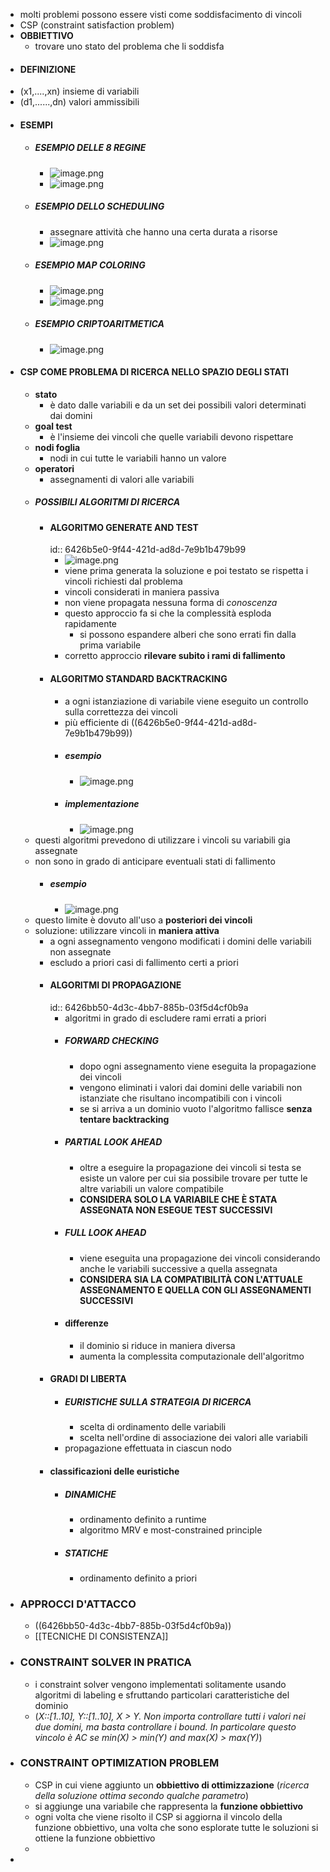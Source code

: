 - molti problemi possono essere visti come soddisfacimento di vincoli
- CSP (constraint satisfaction problem)
- **OBBIETTIVO**
	- trovare uno stato del problema che li soddisfa
- #### DEFINIZIONE
- (x1,....,xn) insieme di variabili
- (d1,......,dn) valori ammissibili
- #### ESEMPI
	- ##### ESEMPIO DELLE 8 REGINE
		- ![image.png](../assets/image_1680168077645_0.png)
		- ![image.png](../assets/image_1680168097248_0.png)
	- ##### ESEMPIO DELLO SCHEDULING
		- assegnare attività che hanno una certa durata a risorse
		- ![image.png](../assets/image_1680168216026_0.png)
	- ##### ESEMPIO MAP COLORING
		- ![image.png](../assets/image_1680168405449_0.png)
		- ![image.png](../assets/image_1680168428930_0.png)
	- ##### ESEMPIO CRIPTOARITMETICA
		- ![image.png](../assets/image_1680168770149_0.png)
- #### CSP COME PROBLEMA DI RICERCA NELLO SPAZIO DEGLI STATI
	- **stato**
		- è dato dalle variabili e  da un set dei possibili valori determinati dai domini
	- **goal test**
		- è l'insieme dei vincoli che quelle variabili devono rispettare
	- **nodi foglia**
		- nodi in cui tutte le variabili hanno un valore
	- **operatori**
		- assegnamenti di valori alle variabili
	- ##### POSSIBILI ALGORITMI DI RICERCA
		- #### ALGORITMO GENERATE AND TEST
		  id:: 6426b5e0-9f44-421d-ad8d-7e9b1b479b99
			- ![image.png](../assets/image_1680169415005_0.png)
			- viene prima generata la soluzione  e poi testato se rispetta i vincoli richiesti dal problema
			- vincoli considerati in maniera passiva
			- non viene propagata nessuna forma di *conoscenza*
			- questo approccio fa si che la complessità esploda rapidamente
				- si possono espandere alberi che sono errati fin dalla prima variabile
			- corretto approccio **rilevare subito i rami di fallimento**
		- #### ALGORITMO STANDARD BACKTRACKING
			- a ogni istanziazione di variabile viene eseguito un controllo sulla correttezza dei vincoli
			- più efficiente di ((6426b5e0-9f44-421d-ad8d-7e9b1b479b99))
			- ##### esempio
				- ![image.png](../assets/image_1680259082114_0.png)
			- ##### implementazione
				- ![image.png](../assets/image_1680259201397_0.png)
	- questi algoritmi prevedono di utilizzare i vincoli su variabili gia assegnate
	- non sono in grado di anticipare eventuali stati di fallimento
		- ##### esempio
			- ![image.png](../assets/image_1680259683232_0.png)
	- questo limite è dovuto all'uso a **posteriori dei vincoli**
	- soluzione: utilizzare vincoli in **maniera attiva**
		- a ogni assegnamento vengono modificati i domini delle variabili non assegnate
		- escludo a priori casi di fallimento certi a priori
		- #### ALGORITMI DI PROPAGAZIONE
		  id:: 6426bb50-4d3c-4bb7-885b-03f5d4cf0b9a
			- algoritmi in grado di escludere rami errati a priori
			- ##### FORWARD CHECKING
				- dopo ogni assegnamento viene  eseguita la propagazione dei vincoli
				- vengono eliminati i valori dai domini delle variabili non istanziate che risultano incompatibili con i vincoli
				- se si arriva a un dominio vuoto l'algoritmo fallisce **senza tentare backtracking**
			- ##### PARTIAL LOOK AHEAD
				- oltre a eseguire la propagazione dei vincoli si testa se esiste un valore per cui sia possibile trovare per tutte le altre variabili un valore compatibile
				- **CONSIDERA SOLO LA VARIABILE CHE È STATA ASSEGNATA NON ESEGUE TEST SUCCESSIVI**
			- ##### FULL LOOK AHEAD
				- viene eseguita una propagazione dei vincoli considerando anche le variabili successive a quella assegnata
				- **CONSIDERA SIA LA COMPATIBILITÀ CON L'ATTUALE ASSEGNAMENTO E QUELLA CON GLI ASSEGNAMENTI SUCCESSIVI**
			- #### differenze
				- il dominio si riduce in maniera diversa
				- aumenta la complessita computazionale dell'algoritmo
		- #### GRADI DI LIBERTA
			- ##### EURISTICHE SULLA STRATEGIA DI RICERCA
				- scelta di ordinamento delle variabili
				- scelta nell'ordine di associazione dei valori alle variabili
			- propagazione effettuata in ciascun nodo
		- #### classificazioni delle euristiche
			- ##### DINAMICHE
				- ordinamento definito a runtime
				- algoritmo MRV e most-constrained principle
			- ##### STATICHE
				- ordinamento definito a priori
- ### APPROCCI D'ATTACCO
	- ((6426bb50-4d3c-4bb7-885b-03f5d4cf0b9a))
	- [[TECNICHE DI CONSISTENZA]]
- ### CONSTRAINT SOLVER IN PRATICA
	- i constraint solver vengono implementati solitamente usando algoritmi di labeling e sfruttando particolari caratteristiche del dominio
	- (*X::[1..10], Y::[1..10], X > Y. Non importa controllare tutti i valori nei due domini, ma basta controllare i bound. In particolare questo vincolo è AC se min(X) > min(Y) and max(X) > max(Y)*)
- ### CONSTRAINT OPTIMIZATION PROBLEM
	- CSP in cui viene aggiunto un **obbiettivo di ottimizzazione** (*ricerca della soluzione ottima secondo qualche parametro*)
	- si aggiunge una variabile che rappresenta la **funzione obbiettivo**
	- ogni volta che viene risolto il CSP si aggiorna il vincolo della funzione obbiettivo, una volta che sono esplorate tutte le soluzioni si ottiene la funzione obbiettivo
	-
-
